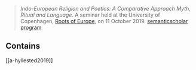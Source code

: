 > *Indo-European Religion and Poetics: A Comparative Approach Myth, Ritual and Language*. A seminar held at the University of Copenhagen, [Roots of Europe](roots-of-europe.md), on 11 October 2019. [semanticscholar](https://www.semanticscholar.org/paper/Indo-European-Religion-and-Poetics-%E2%80%93-A-Comparative-M%C3%BCnter-Anfosso/585f3723b60c92a1e307c91310676bf3d7ce82e5?p2df) [program](https://rootsofeurope.ku.dk/english/calendar/events-2019/indo-european-religion-and-poetics/IERP-program-final.pdf)


## Contains
[[a-hyllested2019]]
